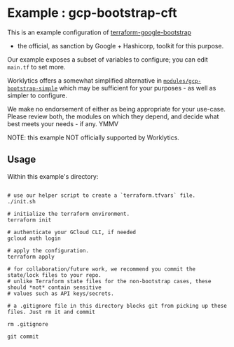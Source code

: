 # Example : gcp-bootstrap-cft

This is an example configuration of [terraform-google-bootstrap](https://registry.terraform.io/modules/terraform-google-modules/bootstrap/google/latest)
- the official, as sanction by Google + Hashicorp, toolkit for this purpose.

Our example exposes a subset of variables to configure; you can edit `main.tf` to set more.

Worklytics offers a somewhat simplified alternative in [`modules/gcp-bootstrap-simple`](../gcp-bootstrap-simple)
which may be sufficient for your purposes - as well as simpler to configure.

We make no endorsement of either as being appropriate for your use-case. Please review both, the
modules on which they depend, and decide what best meets your needs - if any. YMMV

NOTE: this example NOT officially supported by Worklytics.

## Usage

Within this example's directory:

```shell

# use our helper script to create a `terraform.tfvars` file.
./init.sh

# initialize the terraform environment.
terraform init

# authenticate your GCloud CLI, if needed
gcloud auth login

# apply the configuration.
terraform apply

# for collaboration/future work, we recommend you commit the state/lock files to your repo.
# unlike Terraform state files for the non-bootstrap cases, these should *not* contain sensitive
# values such as API keys/secrets.

# a .gitignore file in this directory blocks git from picking up these files. Just rm it and commit

rm .gitignore

git commit
```



